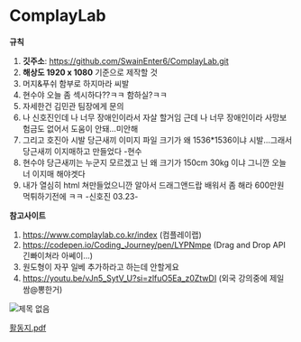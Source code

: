 # ComplayLab

**규칙**
1. **깃주소**: https://github.com/SwainEnter6/ComplayLab.git
2. **해상도 1920 x 1080** 기준으로 제작할 것
3. 머지&푸쉬 함부로 하지마라 씨발
4. 현수야 오늘 좀 섹시하다??ㅋㅋ 함하실?ㅋㅋ
5. 자세한건 김민관 팀장에게 문의
6. 나 신호진인데 나 너무 장애인이라서 자살 할거임 근데 
   나 너무 장애인이라 사망보험금도 없어서 도움이 안돼...미안해 
7. 그리고 호진아 시발 당근새끼 이미지 파일 크기가 왜 1536*1536이냐
    시발...그래서 당근새끼 이지매하고 만들었다 -현수
8. 현수야 당근새끼는 누군지 모르겠고 닌 왜 크기가 150cm 30kg 이냐 그니깐 오늘 너 이지매 해야겟다
9. 내가 열심히 html 쳐만들었으니깐 알아서 드래그앤드랍 배워서 좀 해라 600만원 먹튀하기전에 ㅋㅋ -신호진 03.23-

**참고사이트**
1. https://www.complaylab.co.kr/index (컴플레이랩)
2. https://codepen.io/Coding_Journey/pen/LYPNmpe (Drag and Drop API 긴빠이쳐라 아쎄이...)
3. 원도형이 자꾸 일베 추가하라고 하는데 안할게요
4. https://youtu.be/vJn5_SytV_U?si=zlfuO5Ea_z0ZtwDI (외국 강의중에 제일 쌈@뽕한거)

![제목 없음](https://github.com/SwainEnter6/ComplayLab/assets/151621551/fbe5a1b7-5182-4aa6-b76e-5b09f41ae8e2)


[활동지.pdf](https://github.com/SwainEnter6/ComplayLab/files/14715830/default.pdf)

